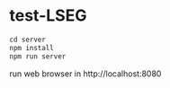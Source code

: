 # test-LSEG

```js
cd server
npm install
npm run server
```

run web browser in http://localhost:8080
